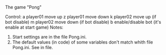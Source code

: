 The game "Pong"

Control:
	a	player01 move up
	z	player01 move down
	k	player02 move up (if bot disable)
	m	player02 move down (if bot disable)
	b	enable/disable bot (it's enable at start game)
Notes:
1. Start settings are in the file Pong.ini.
2. The default values (in code) of some variables don't match whith file Pong.ini. See in file.

